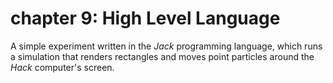 # chapter 9: High Level Language
A simple experiment written in the *Jack* programming language, which runs a simulation that renders rectangles and
moves point particles around the *Hack* computer's screen.
